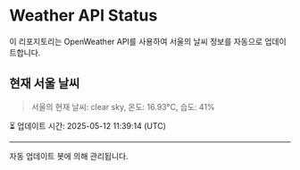 
# Weather API Status

이 리포지토리는 OpenWeather API를 사용하여 서울의 날씨 정보를 자동으로 업데이트합니다.

## 현재 서울 날씨
> 서울의 현재 날씨: clear sky, 온도: 16.93°C, 습도: 41%

⏳ 업데이트 시간: 2025-05-12 11:39:14 (UTC)

---
자동 업데이트 봇에 의해 관리됩니다.
